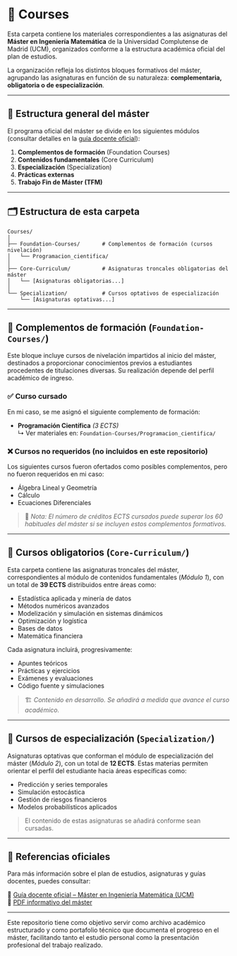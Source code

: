 # 📂 Courses

Esta carpeta contiene los materiales correspondientes a las asignaturas del **Máster en Ingeniería Matemática** de la Universidad Complutense de Madrid (UCM), organizados conforme a la estructura académica oficial del plan de estudios.

La organización refleja los distintos bloques formativos del máster, agrupando las asignaturas en función de su naturaleza: **complementaria, obligatoria o de especialización**.

---

## 🧱 Estructura general del máster

El programa oficial del máster se divide en los siguientes módulos (consultar detalles en la [guía docente oficial](https://www.ucm.es/estudios/master-ingenieriamatematica-plan)):

1. **Complementos de formación** (Foundation Courses)  
2. **Contenidos fundamentales** (Core Curriculum)  
3. **Especialización** (Specialization)  
4. **Prácticas externas**  
5. **Trabajo Fin de Máster (TFM)**

---

## 🗂️ Estructura de esta carpeta

```plaintext
Courses/
│
├── Foundation-Courses/       # Complementos de formación (cursos nivelación)
│   └── Programacion_cientifica/
│
├── Core-Curriculum/          # Asignaturas troncales obligatorias del máster
│   └── [Asignaturas obligatorias...]
│
└── Specialization/           # Cursos optativos de especialización
    └── [Asignaturas optativas...]
```

---

## 🧩 Complementos de formación (`Foundation-Courses/`)

Este bloque incluye cursos de nivelación impartidos al inicio del máster, destinados a proporcionar conocimientos previos a estudiantes procedentes de titulaciones diversas. Su realización depende del perfil académico de ingreso.

### ✅ Curso cursado

En mi caso, se me asignó el siguiente complemento de formación:

- **Programación Científica** *(3 ECTS)*  
  ↳ Ver materiales en: `Foundation-Courses/Programacion_cientifica/`

### ❌ Cursos no requeridos (no incluidos en este repositorio)

Los siguientes cursos fueron ofertados como posibles complementos, pero no fueron requeridos en mi caso:

- Álgebra Lineal y Geometría  
- Cálculo  
- Ecuaciones Diferenciales  

> 📌 *Nota: El número de créditos ECTS cursados puede superar los 60 habituales del máster si se incluyen estos complementos formativos.*

---

## 📘 Cursos obligatorios (`Core-Curriculum/`)

Esta carpeta contiene las asignaturas troncales del máster, correspondientes al módulo de contenidos fundamentales (*Módulo 1*), con un total de **39 ECTS** distribuidos entre áreas como:

- Estadística aplicada y minería de datos  
- Métodos numéricos avanzados  
- Modelización y simulación en sistemas dinámicos  
- Optimización y logística  
- Bases de datos  
- Matemática financiera  

Cada asignatura incluirá, progresivamente:

- Apuntes teóricos  
- Prácticas y ejercicios  
- Exámenes y evaluaciones  
- Código fuente y simulaciones

> 🏗️ *Contenido en desarrollo. Se añadirá a medida que avance el curso académico.*

---

## 🧪 Cursos de especialización (`Specialization/`)

Asignaturas optativas que conforman el módulo de especialización del máster (*Módulo 2*), con un total de **12 ECTS**. Estas materias permiten orientar el perfil del estudiante hacia áreas específicas como:

- Predicción y series temporales  
- Simulación estocástica  
- Gestión de riesgos financieros  
- Modelos probabilísticos aplicados  

> El contenido de estas asignaturas se añadirá conforme sean cursadas.

---

## 📎 Referencias oficiales

Para más información sobre el plan de estudios, asignaturas y guías docentes, puedes consultar:

🔗 [Guía docente oficial – Máster en Ingeniería Matemática (UCM)](https://www.ucm.es/estudios/master-ingenieriamatematica-plan)  
📄 [PDF informativo del máster](https://www.ucm.es/data/cont/docs/titulaciones/104.pdf)

---

Este repositorio tiene como objetivo servir como archivo académico estructurado y como portafolio técnico que documenta el progreso en el máster, facilitando tanto el estudio personal como la presentación profesional del trabajo realizado.



